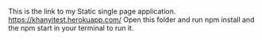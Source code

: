 This is the link to my Static single page application. https://khanyitest.herokuapp.com/
Open this folder and run npm install and the npm start in your terminal to run it.
